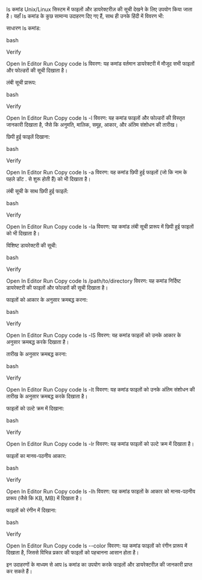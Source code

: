 ls कमांड Unix/Linux सिस्टम में फाइलों और डायरेक्टरीज़ की सूची देखने के लिए उपयोग किया जाता है। यहाँ ls कमांड के कुछ सामान्य उदाहरण दिए गए हैं, साथ ही उनके हिंदी में विवरण भी:

साधारण ls कमांड:

bash

Verify

Open In Editor
Run
Copy code
ls
विवरण: यह कमांड वर्तमान डायरेक्टरी में मौजूद सभी फाइलों और फोल्डरों की सूची दिखाता है।

लंबी सूची प्रारूप:

bash

Verify

Open In Editor
Run
Copy code
ls -l
विवरण: यह कमांड फाइलों और फोल्डरों की विस्तृत जानकारी दिखाता है, जैसे कि अनुमति, मालिक, समूह, आकार, और अंतिम संशोधन की तारीख।

छिपी हुई फाइलें दिखाना:

bash

Verify

Open In Editor
Run
Copy code
ls -a
विवरण: यह कमांड छिपी हुई फाइलों (जो कि नाम के पहले डॉट . से शुरू होती हैं) को भी दिखाता है।

लंबी सूची के साथ छिपी हुई फाइलें:

bash

Verify

Open In Editor
Run
Copy code
ls -la
विवरण: यह कमांड लंबी सूची प्रारूप में छिपी हुई फाइलों को भी दिखाता है।

विशिष्ट डायरेक्टरी की सूची:

bash

Verify

Open In Editor
Run
Copy code
ls /path/to/directory
विवरण: यह कमांड निर्दिष्ट डायरेक्टरी की फाइलों और फोल्डरों की सूची दिखाता है।

फाइलों को आकार के अनुसार क्रमबद्ध करना:

bash

Verify

Open In Editor
Run
Copy code
ls -lS
विवरण: यह कमांड फाइलों को उनके आकार के अनुसार क्रमबद्ध करके दिखाता है।

तारीख के अनुसार क्रमबद्ध करना:

bash

Verify

Open In Editor
Run
Copy code
ls -lt
विवरण: यह कमांड फाइलों को उनके अंतिम संशोधन की तारीख के अनुसार क्रमबद्ध करके दिखाता है।

फाइलों को उल्टे क्रम में दिखाना:

bash

Verify

Open In Editor
Run
Copy code
ls -lr
विवरण: यह कमांड फाइलों को उल्टे क्रम में दिखाता है।

फाइलों का मानव-पठनीय आकार:

bash

Verify

Open In Editor
Run
Copy code
ls -lh
विवरण: यह कमांड फाइलों के आकार को मानव-पठनीय प्रारूप (जैसे कि KB, MB) में दिखाता है।

फाइलों को रंगीन में दिखाना:

bash

Verify

Open In Editor
Run
Copy code
ls --color
विवरण: यह कमांड फाइलों को रंगीन प्रारूप में दिखाता है, जिससे विभिन्न प्रकार की फाइलों को पहचानना आसान होता है।

इन उदाहरणों के माध्यम से आप ls कमांड का उपयोग करके फाइलों और डायरेक्टरीज़ की जानकारी प्राप्त कर सकते हैं।
